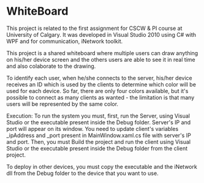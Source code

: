 WhiteBoard
==========
This project is related to the first assignment for CSCW & PI course at University of Calgary. It was developed in Visual Studio 2010 using C# with WPF and for communication, iNetwork toolkit.

This project is a shared whiteboard where multiple users can draw anything on his/her device screen and the others users are able to see it in real time and also colaborate to the drawing.

To identify each user, when he/she connects to the server, his/her device receives an ID which is used by the clients to determine which color will be used for each device. So far, there are only four colors available, but it's possible to connect as many clients as wanted - the limitation is that many users will be represented by the same color.

Execution:
To run the system you must, first, run the Server, using Visual Studio or the executable present inside the Debug folder. Server's IP and port will appear on its window.
You need to update client's variables _ipAddress and _port present in MainWindow.xaml.cs file with server's IP and port.
Then, you must Build the project and run the client using Visual Studio or the executable present inside the Debug folder from the client project.

To deploy in other devices, you must copy the executable and the iNetwork dll from the Debug folder to the device that you want to use.
